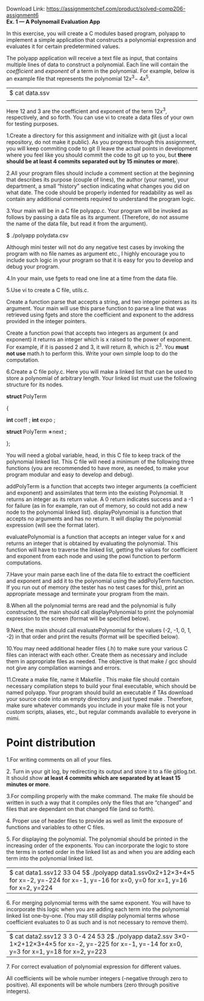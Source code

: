 Download Link: https://assignmentchef.com/product/solved-comp206-assignment6
<br>
<strong>Ex. 1 —                     A Polynomail Evaluation App</strong>

In this exercise, you will create a C modules based program, polyapp to implement a simple application that constructs a polynomial expression and evaluates it for certain predetermined values.

The polyapp application will receive a text file as input, that contains multiple lines of data to construct a polynomial. Each line will contain the <em>coefficient </em>and <em>exponent </em>of a term in the polynomial. For example, below is an example file that represents the polynomial 12<em>x</em><sup>3</sup>− 4<em>x</em><sup>5</sup>.

<table width="681">

 <tbody>

  <tr>

   <td width="681">$ cat data.ssv</td>

  </tr>

  <tr>

   <td width="681"></td>

  </tr>

 </tbody>

</table>

Here 12 and 3 are the coefficient and exponent of the term 12<em>x</em><sup>3</sup>, respectively, and so forth. You can use vi to create a data files of your own for testing purposes.

1.Create a directory for this assignment and initialize with git (just a local repository, do not make it public). As you progress through this assignment, you will keep commiting code to git (I leave the actual points in development where you feel like you should commit the code to git up to you, but <strong>there should be at least 4 commits separated out by 15 minutes or more</strong>).

2.All your program files should include a comment section at the beginning that describes its purpose (couple of lines), the author (your name), your department, a small “history” section indicating what changes you did on what date. The code should be properly indented for readability as well as contain any additional comments required to understand the program logic.

3.Your main will be in a C file polyapp.c. Your program will be invoked as follows by passing a data file as its argument. (Therefore, do not assume the name of the data file, but read it from the argument).

$ ./polyapp polydata.csv

Although mini tester will not do any negative test cases by invoking the program with no file names as argument etc., I highly encourage you to include such logic in your program so that it is easy for you to develop and debug your program.

4.In your main, use fgets to read one line at a time from the data file.

5.Use vi to create a C file, utils.c.

Create a function parse that accepts a string, and two integer pointers as its argument. Your main will use this parse function to parse a line that was retrieved using fgets and store the coefficient and exponent to the address provided in the integer pointers.

Create a function powi that accepts two integers as argument (x and exponent) it returns an integer which is x raised to the power of exponent. For example, if it is passed 2 and 3, it will return 8, which is 2<sup>3</sup>. You <strong>must not use </strong>math.h to perform this. Write your own simple loop to do the computation.

6.Create a C file poly.c. Here you will make a linked list that can be used to store a polynomial of arbitrary length. Your linked list must use the following structure for its nodes.

<strong>struct </strong>PolyTerm

{

<strong>int </strong>coeff ; <strong>int </strong>expo ;

<strong>struct </strong>PolyTerm ∗next ;

};

You will need a global variable, head, in this C file to keep track of the polynomial linked list. This C file will need a minimum of the following three functions (you are recommended to have more, as needed, to make your program modular and easy to develop and debug).

addPolyTerm is a function that accepts two integer arguments (a coefficient and exponent) and assimilates that term into the existing Polynomial. It returns an integer as its return value. A 0 return indicates success and a -1 for failure (as in for example, ran out of memory, so could not add a new node to the polynomial linked list). displayPolynomial is a function that accepts no arguments and has no return. It will display the polynomial expression (will see the format later).

evaluatePolynomial is a function that accepts an integer value for x and returns an integer that is obtained by evaluating the polynomial. This function will have to traverse the linked list, getting the values for coefficient and exponent from each node and using the powi function to perform computations.

7.Have your main parse each line of the data file to extract the coefficient and exponent and add it to the polynomial using the addPolyTerm function. If you run out of memory (the tester has no test cases for this), print an appropriate message and terminate your program from the main.

8.When all the polynomial terms are read and the polynomial is fully constructed, the main should call displayPolynomial to print the polynomial expression to the screen (format will be specified below).

9.Next, the main should call evaluatePolynomial for the values (-2, -1, 0, 1, -2) in that order and print the results (format will be specified below).

10.You may need additional header files (.h) to make sure your various C files can interact with each other. Create them as necessary and include them in appropriate files as needed. The objective is that make / gcc should not give any compilation warnings and errors.

11.Create a make file, name it Makefile . This make file should contain necessary compilation steps to build your final executable, which should be named polyapp. Your program should build an executable if TAs download your source code into an empty directory and just typed make . Therefore, make sure whatever commands you include in your make file is not your custom scripts, aliases, etc., but regular commands available to everyone in mimi.

<h1>Point distribution</h1>

1.For writing comments on all of your files.

2.<strong> </strong>Turn in your git log, by redirecting its output and store it to a file gitlog.txt. It should show <strong>at least 4 commits which are separated by at least 15 minutes or more</strong>.

3.For compiling properly with the make command. The make file should be written in such a way that it compiles only the files that are “changed” and files that are dependant on that changed file (and so forth).

4.<strong> </strong>Proper use of header files to provide as well as limit the exposure of functions and variables to other C files.

5.<strong> </strong>For displaying the polynomial. The polynomial should be printed in the increasing order of the exponents. You can incorporate the logic to store the terms in sorted order in the linked list as and when you are adding each term into the polynomial linked list.

<table width="651">

 <tbody>

  <tr>

   <td width="651">$ cat data1.ssv12 33    04    5$ ./polyapp data1.ssv0x2+12×3+4×5 for x=-2, y=-224 for x=-1, y=-16 for x=0, y=0 for x=1, y=16 for x=2, y=224</td>

  </tr>

 </tbody>

</table>

6.<strong> </strong>For merging polynomial terms with the same exponent. You will have to incorporate this logic when you are adding each term into the polynomial linked list one-by-one. (You may still display polynomial terms whose coefficient evaluates to 0 as such and is not necessary to remove them).

<table width="651">

 <tbody>

  <tr>

   <td width="651">$ cat data2.ssv12 3 3 0-4 24 53 2$ ./polyapp data2.ssv 3×0-1×2+12×3+4×5 for x=-2, y=-225 for x=-1, y=-14 for x=0, y=3 for x=1, y=18 for x=2, y=223</td>

  </tr>

 </tbody>

</table>

7.<strong> </strong>For correct evaluation of polynomial expression for different values.

All coefficients will be whole number integers (-negative through zero to positive). All exponents will be whole numbers (zero through positive integers).